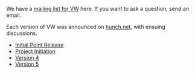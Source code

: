 We have a <a href="http://tech.groups.yahoo.com/group/vowpal_wabbit/">mailing list for VW</a> here.  If you want to ask a question, send an email.

Each version of VW was announced on <a href="http://hunch.net">hunch.net</a>, with ensuing discussions.  

* <a href="http://hunch.net/?p=309">Initial Point Release</a>
* <a href="http://hunch.net/?p=859">Project Initiation</a>
* <a href="http://hunch.net/?p=1068">Version 4</a>
* <a href="http://hunch.net/?p=1594">Version 5</a>